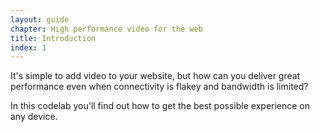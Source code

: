 ```yaml
---
layout: guide
chapter: High performance video for the web
title: Introduction
index: 1
---
```


It's simple to add video to your website, but how can you deliver great
performance even when connectivity is flakey and bandwidth is limited?

In this codelab you'll find out how to get the best possible experience
on any device.
